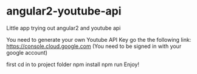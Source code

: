 # angular2-youtube-api
Little app trying out angular2 and youtube api

You need to generate your own Youtube API Key
go the the following link:
https://console.cloud.google.com (You need to be signed in with your google account)

first cd in to project folder
npm install
npm run
Enjoy!


